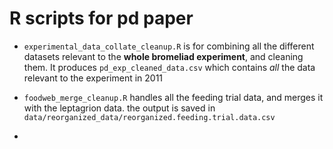 # R scripts for pd paper 

* `experimental_data_collate_cleanup.R` is for combining all the different datasets relevant to the **whole bromeliad experiment**, and cleaning them.  It produces `pd_exp_cleaned_data.csv` which contains *all* the data relevant to the experiment in 2011

* `foodweb_merge_cleanup.R` handles all the feeding trial data, and merges it with the leptagrion data.  the output is saved in `data/reorganized_data/reorganized.feeding.trial.data.csv`

* 